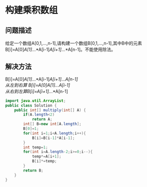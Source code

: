 # 构建乘积数组
## 问题描述
给定一个数组A[0,1,...,n-1],请构建一个数组B[0,1,...,n-1],其中B中的元素B[i]=A[0]*A[1]*...*A[i-1]*A[i+1]*...*A[n-1]。不能使用除法。
## 解决方法
B[i]=A[0]*A[1]*...*A[i-1]*A[i+1]*...*A[n-1]<br>
从左到右算 B[i]=A[0]*A[1]*...*A[i-1]<br>
从右到左算B[i]*=A[i+1]*...*A[n-1]<br>
```java
import java.util.ArrayList;
public class Solution {
    public int[] multiply(int[] A) {
        if(A.length<2)
            return A;
        int[] B=new int[A.length];
        B[0]=1;
        for(int i=1;i<A.length;i++){
            B[i]=B[i-1]*A[i-1];
        }
        int temp=1;
        for(int i=A.length-2;i>=0;i--){
            temp*=A[i+1];
            B[i]*=temp;
        }
        return B;
    }
}
```

